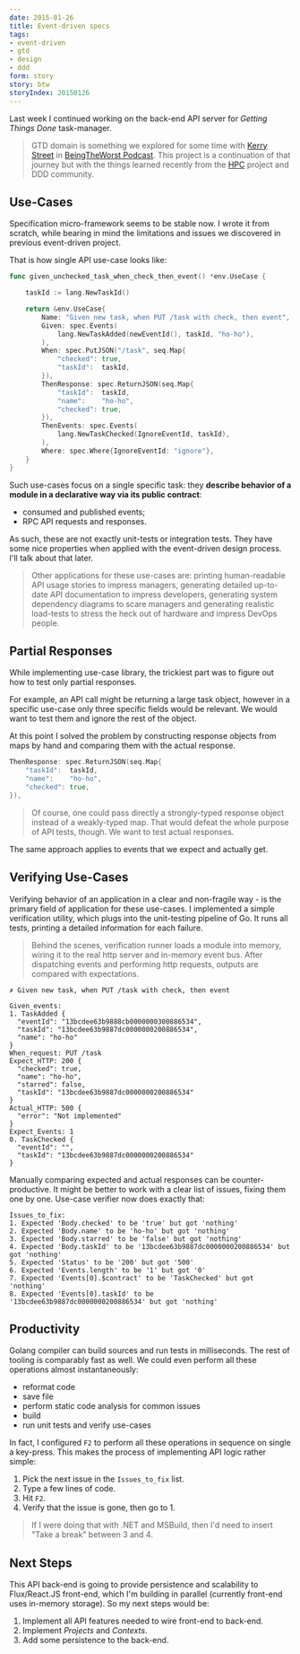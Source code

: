 ```yaml
---
date: 2015-01-26
title: Event-driven specs
tags:
- event-driven
- gtd
- design
- ddd
form: story
story: btw
storyIndex: 20150126
---
```


Last week I continued working on the back-end API server for _Getting
Things Done_ task-manager.


> GTD domain is something we explored for some time with
> [Kerry Street](https://twitter/kcstreet) in
> [BeingTheWorst Podcast](http://beingtheworst.com). This project is a
> continuation of that journey but with the things learned recently
> from the [HPC](/happypancake/) project and DDD community.

## Use-Cases

Specification micro-framework seems to be stable now. I wrote it from
scratch, while bearing in mind the limitations and issues we
discovered in previous event-driven project.

That is how single API use-case looks like:
```go
func given_unchecked_task_when_check_then_event() *env.UseCase {

    taskId := lang.NewTaskId()

    return &env.UseCase{
        Name: "Given new task, when PUT /task with check, then event",
        Given: spec.Events(
            lang.NewTaskAdded(newEventId(), taskId, "ho-ho"),
        ),
        When: spec.PutJSON("/task", seq.Map{
            "checked": true,
            "taskId":  taskId,
        }),
        ThenResponse: spec.ReturnJSON(seq.Map{
            "taskId":  taskId,
            "name":    "ho-ho",
            "checked": true,
        }),
        ThenEvents: spec.Events(
            lang.NewTaskChecked(IgnoreEventId, taskId),
        ),
        Where: spec.Where{IgnoreEventId: "ignore"},
    }
}

```

Such use-cases focus on a single specific task: they **describe
behavior of a module in a declarative way via its public contract**:

* consumed and published events;
* RPC API requests and responses.

As such, these are not exactly unit-tests or integration tests. They
have some nice properties when applied with the event-driven design
process. I'll talk about that later.

> Other applications for these use-cases are: printing human-readable
> API usage stories to impress managers, generating detailed
> up-to-date API documentation to impress developers, generating
> system dependency diagrams to scare managers and generating
> realistic load-tests to stress the heck out of hardware and impress
> DevOps people.

## Partial Responses

While implementing use-case library, the trickiest part was to figure
out how to test only partial responses.

For example, an API call might be returning a large task object,
however in a specific use-case only three specific fields would be
relevant. We would want to test them and ignore the rest of the object.

At this point I solved the problem by constructing response objects
from maps by hand and comparing them with the actual response.

```go
ThenResponse: spec.ReturnJSON(seq.Map{
    "taskId":  taskId,
    "name":    "ho-ho",
    "checked": true,
}),
```

> Of course, one could pass directly a strongly-typed response object
> instead of a weakly-typed map. That would defeat the whole purpose
> of API tests, though. We want to test actual responses.

The same approach applies to events that we expect and actually get.

## Verifying Use-Cases

Verifying behavior of an application in a clear and non-fragile way -
is the primary field of application for these use-cases. I implemented
a simple verification utility, which plugs into the unit-testing
pipeline of Go. It runs all tests, printing a detailed information for
each failure.

> Behind the scenes, verification runner loads a module into memory,
> wiring it to the real http server and in-memory event bus. After
> dispatching events and performing http requests, outputs are
> compared with expectations.

```text
✗ Given new task, when PUT /task with check, then event

Given_events:
1. TaskAdded {
  "eventId": "13bcdee63b9888cb0000000300886534",
  "taskId": "13bcdee63b9887dc0000000200886534",
  "name": "ho-ho"
}
When_request: PUT /task
Expect_HTTP: 200 {
  "checked": true,
  "name": "ho-ho",
  "starred": false,
  "taskId": "13bcdee63b9887dc0000000200886534"
}
Actual_HTTP: 500 {
  "error": "Not implemented"
}
Expect_Events: 1
0. TaskChecked {
  "eventId": "",
  "taskId": "13bcdee63b9887dc0000000200886534"
}
```

Manually comparing expected and actual responses can be
counter-productive. It might be better to work with a clear list of
issues, fixing them one by one. Use-case verifier now does exactly
that:


```text
Issues_to_fix:
1. Expected 'Body.checked' to be 'true' but got 'nothing'
2. Expected 'Body.name' to be 'ho-ho' but got 'nothing'
3. Expected 'Body.starred' to be 'false' but got 'nothing'
4. Expected 'Body.taskId' to be '13bcdee63b9887dc0000000200886534' but got 'nothing'
5. Expected 'Status' to be '200' but got '500'
6. Expected 'Events.length' to be '1' but got '0'
7. Expected 'Events[0].$contract' to be 'TaskChecked' but got 'nothing'
8. Expected 'Events[0].taskId' to be '13bcdee63b9887dc0000000200886534' but got 'nothing'
```

## Productivity

Golang compiler can build sources and run tests in milliseconds. The
rest of tooling is comparably fast as well. We could even perform all
these operations almost instantaneously:

* reformat code
* save file
* perform static code analysis for common issues
* build
* run unit tests and verify use-cases

In fact, I configured `F2` to perform all these operations in sequence
on single a key-press. This makes the process of implementing API
logic rather simple:

1. Pick the next issue in the `Issues_to_fix` list.
2. Type a few lines of code.
3. Hit `F2`.
4. Verify that the issue is gone, then go to 1.

> If I were doing that with .NET and MSBuild, then I'd need to insert
> "Take a break" between 3 and 4.

## Next Steps

This API back-end is going to provide persistence and scalability to
Flux/React.JS front-end, which I'm building in parallel (currently
front-end uses in-memory storage). So my next steps would be:

1. Implement all API features needed to wire front-end to back-end.
2. Implement _Projects_ and _Contexts_.
3. Add some persistence to the back-end.
